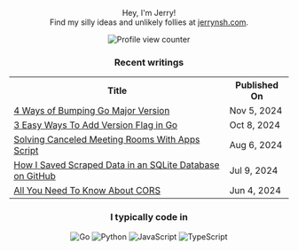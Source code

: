 <div align="center">

Hey, I'm Jerry!<br>
Find my silly ideas and unlikely follies at <a href="https://jerrynsh.com/" rel="me">jerrynsh.com</a>.

![Profile view counter](https://komarev.com/ghpvc/?username=ngshiheng&style=flat&abbreviated=true&color=2666CF)

### Recent writings

<table>
  <tr><th>Title</th><th>Published On</th></tr>
  <!-- BLOG-POST-LIST:START --><tr><td><a href="https://jerrynsh.com/4-ways-of-bumping-go-major-version/">4 Ways of Bumping Go Major Version</a></td><td>Nov 5, 2024</td></tr><tr><td><a href="https://jerrynsh.com/3-easy-ways-to-add-version-flag-in-go/">3 Easy Ways To Add Version Flag in Go</a></td><td>Oct 8, 2024</td></tr><tr><td><a href="https://jerrynsh.com/google-kept-declining-my-meeting-room-heres-how-i-fix-it/">Solving Canceled Meeting Rooms With Apps Script</a></td><td>Aug 6, 2024</td></tr><tr><td><a href="https://jerrynsh.com/how-i-saved-scraped-data-in-an-sqlite-database-on-github/">How I Saved Scraped Data in an SQLite Database on GitHub</a></td><td>Jul 9, 2024</td></tr><tr><td><a href="https://jerrynsh.com/all-you-need-to-know-about-cors/">All You Need To Know About CORS</a></td><td>Jun 4, 2024</td></tr><!-- BLOG-POST-LIST:END -->
</table>

### I typically code in

![Go](https://img.shields.io/badge/Code-Go-informational?style=flat&logo=go&logoColor=white&color=2666CF)
![Python](https://img.shields.io/badge/Code-Python-informational?style=flat&logo=python&logoColor=white&color=2666CF)
![JavaScript](https://img.shields.io/badge/Code-JavaScript-informational?style=flat&logo=javascript&logoColor=white&color=2666CF)
![TypeScript](https://img.shields.io/badge/Code-TypeScript-informational?style=flat&logo=typescript&logoColor=white&color=2666CF)

</div>
